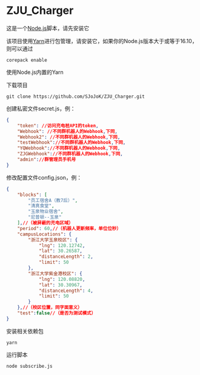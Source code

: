 # ZJU_Charger
这是一个[Node.js](https://nodejs.org/en/)脚本，请先安装它

该项目使用[Yarn](https://yarnpkg.com/)进行包管理，请安装它，如果你的Node.js版本大于或等于16.10，则可以通过

`corepack enable`

使用Node.js内置的Yarn

下载项目

`git clone https://github.com/SJoJoK/ZJU_Charger.git`

创建私密文件secret.js，例：

```json
{
    "token": //访问充电桩API的token,
    "Webhook": //不同群机器人的Webhook,下同,
    "Webhook2": //不同群机器人的Webhook,下同,
    "testWebhook"://不同群机器人的Webhook,下同,
    "YQWebhook"://不同群机器人的Webhook,下同,
    "ZJGWebhook"://不同群机器人的Webhook,下同,
    "admin"://群管理员手机号
}
```

修改配置文件config.json，例：

```json
{
    "blocks": [
        "员工宿舍A（教7后）",
        "清真食堂",
        "玉泉物业宿舍",
        "尼普顿--玉泉"
    ],//（被屏蔽的充电区域）
    "period": 60,//（机器人更新频率，单位位秒）
    "campusLocations": {
        "浙江大学玉泉校区": {
            "lng": 120.12742,
            "lat": 30.26587,
            "distanceLength": 2,
            "limit": 50
        },
        "浙江大学紫金港校区": {
            "lng": 120.08820,
            "lat": 30.30967,
            "distanceLength": 4,
            "limit": 50
        }
    },//（校区位置，同字面意义）
    "test":false//（是否为测试模式）
}
```

安装相关依赖包

`yarn`

运行脚本

`node subscribe.js`